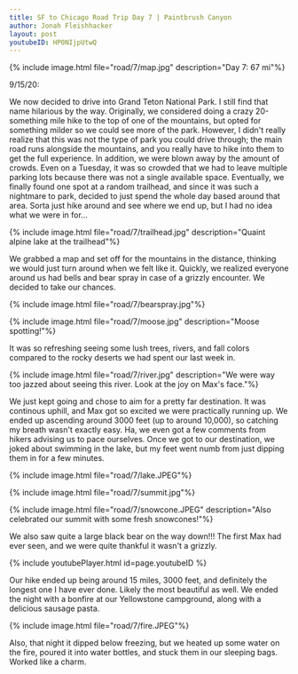```yaml
---
title: SF to Chicago Road Trip Day 7 | Paintbrush Canyon
author: Jonah Fleishhacker
layout: post
youtubeID: HP0NIjpUtwQ 
---
```


{% include image.html file="road/7/map.jpg" description="Day 7: 67 mi"%}

9/15/20: 

We now decided to drive into Grand Teton National Park. I still find that name hilarious by the way. Originally, we considered doing a crazy 20-something mile hike to the top of one of the mountains, but opted for something milder so we could see more of the park. However, I didn't really realize that this was not the type of park you could drive through; the main road runs alongside the mountains, and you really have to hike into them to get the full experience. In addition, we were blown away by the amount of crowds. Even on a Tuesday, it was so crowded that we had to leave multiple parking lots because there was not a single available space. Eventually, we finally found one spot at a random trailhead, and since it was such a nightmare to park, decided to just spend the whole day based around that area. Sorta just hike around and see where we end up, but I had no idea what we were in for...

{% include image.html file="road/7/trailhead.jpg" description="Quaint alpine lake at the trailhead"%}

We grabbed a map and set off for the mountains in the distance, thinking we would just turn around when we felt like it. Quickly, we realized everyone around us had bells and bear spray in case of a grizzly encounter. We decided to take our chances.

{% include image.html file="road/7/bearspray.jpg"%}

{% include image.html file="road/7/moose.jpg" description="Moose spotting!"%}

It was so refreshing seeing some lush trees, rivers, and fall colors compared to the rocky deserts we had spent our last week in. 

{% include image.html file="road/7/river.jpg" description="We were way too jazzed about seeing this river. Look at the joy on Max's face."%}

We just kept going and chose to aim for a pretty far destination. It was continous uphill, and Max got so excited we were practically running up. We ended up ascending around 3000 feet (up to around 10,000), so catching my breath wasn't exactly easy. Ha, we even got a few comments from hikers advising us to pace ourselves. Once we got to our destination, we joked about swimming in the lake, but my feet went numb from just dipping them in for a few minutes.

{% include image.html file="road/7/lake.JPEG"%}

{% include image.html file="road/7/summit.jpg"%}

{% include image.html file="road/7/snowcone.JPEG" description="Also celebrated our summit with some fresh snowcones!"%}

We also saw quite a large black bear on the way down!!! The first Max had ever seen, and we were quite thankful it wasn't a grizzly. 

{% include youtubePlayer.html id=page.youtubeID %}

Our hike ended up being around 15 miles, 3000 feet, and definitely the longest one I have ever done. Likely the most beautiful as well. We ended the night with a bonfire at our Yellowstone campground, along with a delicious sausage pasta. 

{% include image.html file="road/7/fire.JPEG"%}

Also, that night it dipped below freezing, but we heated up some water on the fire, poured it into water bottles, and stuck them in our sleeping bags. Worked like a charm. 